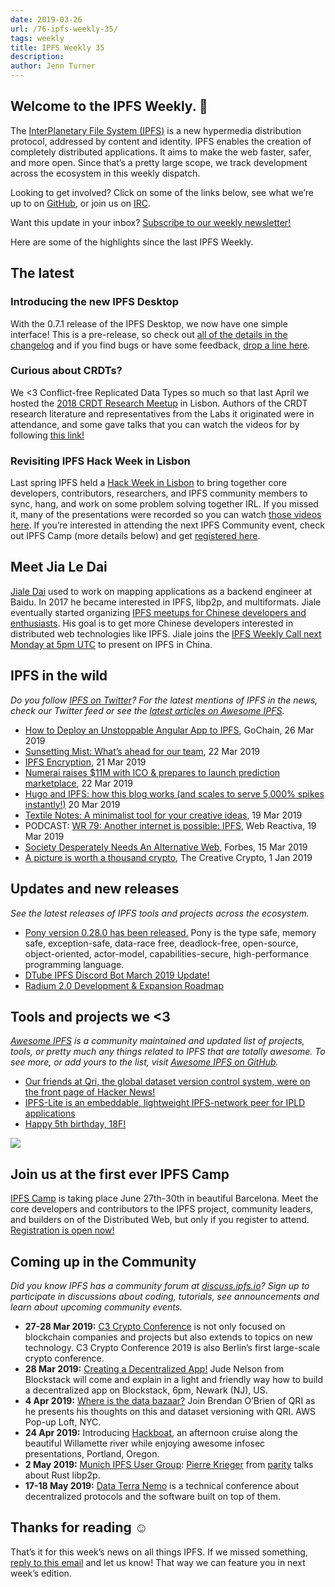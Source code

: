 ```yaml
---
date: 2019-03-26
url: /76-ipfs-weekly-35/
tags: weekly
title: IPFS Weekly 35
description:
author: Jenn Turner
---
```


## Welcome to the IPFS Weekly. 👋

The [InterPlanetary File System (IPFS)](https://ipfs.io/) is a new hypermedia distribution protocol, addressed by content and identity. IPFS enables the creation of completely distributed applications. It aims to make the web faster, safer, and more open. Since that’s a pretty large scope, we track development across the ecosystem in this weekly dispatch.

Looking to get involved? Click on some of the links below, see what we’re up to on [GitHub](https://github.com/ipfs), or join us on [IRC](https://riot.im/app/#/room/#ipfs:matrix.org).

Want this update in your inbox? [Subscribe to our weekly newsletter!](http://eepurl.com/gL2Pi5)

Here are some of the highlights since the last IPFS Weekly.

## The latest

### Introducing the new IPFS Desktop

With the 0.7.1 release of the IPFS Desktop, we now have one simple interface! This is a pre-release, so check out [all of the details in the changelog](https://github.com/ipfs-shipyard/ipfs-desktop/releases/tag/v0.7.1) and if you find bugs or have some feedback, [drop a line here](https://github.com/ipfs-shipyard/ipfs-desktop/issues/new).

### Curious about CRDTs?

We <3 Conflict-free Replicated Data Types so much so that last April we hosted the [2018 CRDT Research Meetup](https://blog.ipfs.io/67-crdt-research-meetup/) in Lisbon. Authors of the CRDT research literature and representatives from the Labs it originated were in attendance, and some gave talks that you can watch the videos for by following [this link!](https://blog.ipfs.io/67-crdt-research-meetup/)

### Revisiting IPFS Hack Week in Lisbon

Last spring IPFS held a [Hack Week in Lisbon](https://blog.ipfs.io/74-lisbon-hack-week/) to bring together core developers, contributors, researchers, and IPFS community members to sync, hang, and work on some problem solving together IRL. If you missed it, many of the presentations were recorded so you can watch [those videos here](https://blog.ipfs.io/74-lisbon-hack-week/). If you’re interested in attending the next IPFS Community event, check out IPFS Camp (more details below) and get [registered here](https://camp.ipfs.io/).

## Meet Jia Le Dai

[Jiale Dai](https://twitter.com/daijiale6239) used to work on mapping applications as a backend engineer at Baidu. In 2017 he became interested in IPFS, libp2p, and multiformats. Jiale eventually started organizing [IPFS meetups for Chinese developers and enthusiasts](https://mp.weixin.qq.com/s/NrvZo5_hLD_CIXpZFPARbg). His goal is to get more Chinese developers interested in distributed web technologies like IPFS. Jiale joins the [IPFS Weekly Call next Monday at 5pm UTC](https://github.com/ipfs/team-mgmt#-ipfs-weekly-call--formerly-known-as-ipfs-all-hands-call) to present on IPFS in China.

## IPFS in the wild

_Do you follow [IPFS on Twitter](https://twitter.com/IPFSbot)? For the latest mentions of IPFS in the news, check our Twitter feed or see the [latest articles on Awesome IPFS](https://awesome.ipfs.io/categories/articles/)._

- [How to Deploy an Unstoppable Angular App to IPFS](https://medium.com/gochain/how-to-deploy-an-unstoppable-angular-app-to-ipfs-c2dabb52e517), GoChain, 26 Mar 2019
- [Sunsetting Mist: What’s ahead for our team](https://medium.com/@avsa/sunsetting-mist-da21c8e943d2), 22 Mar 2019
- [IPFS Encryption](https://medium.com/@theotherfruit/ipfs-encryption-492b004659d1), 21 Mar 2019
- [Numerai raises \$11M with ICO & prepares to launch prediction marketplace](https://ayo.news/2019/03/22/numerai-raises-11m-with-ico-prepares-to-launch-prediction-marketplace/), 22 Mar 2019
- [Hugo and IPFS: how this blog works (and scales to serve 5,000% spikes instantly!)](https://withblue.ink/2019/03/20/hugo-and-ipfs-how-this-blog-works-and-scales.html) 20 Mar 2019
- [Textile Notes: A minimalist tool for your creative ideas](https://medium.com/textileio/textile-notes-a-minimalist-tool-for-your-creative-ideas-68b9357d5cd0), 19 Mar 2019
- PODCAST: [WR 79: Another internet is possible: IPFS](https://www.danielprimo.io/blog/otra-internet-es-posible-ipfs), Web Reactiva, 19 Mar 2019
- [Society Desperately Needs An Alternative Web](https://www.forbes.com/sites/cognitiveworld/2019/03/15/society-desperately-needs-an-alternative-web/#155cd17424e3), Forbes, 15 Mar 2019
- [A picture is worth a thousand crypto](https://thecreativecrypto.com/creating-a-creative-economy-interview-with-the-founders-of-crea/), The Creative Crypto, 1 Jan 2019

## Updates and new releases

_See the latest releases of IPFS tools and projects across the ecosystem._

- [Pony version 0.28.0 has been released.](https://www.ponylang.io/blog/2019/03/0.28.0-released/) Pony is the type safe, memory safe, exception-safe, data-race free, deadlock-free, open-source, object-oriented, actor-model, capabilities-secure, high-performance programming language.
- [DTube IPFS Discord Bot March 2019 Update!](https://steemit.com/ipfs/@techcoderx/dtube-ipfs-discord-bot-march-2019-update-improved-file-pinning-node-stats-usage-data-command-and-more)
- [Radium 2.0 Development & Expansion Roadmap](https://blog.radiumcore.org/radium-2-0-development-expansion-roadmap-updated-march-2019-382041249cf7)

## Tools and projects we <3

_[Awesome IPFS](https://awesome.ipfs.io/) is a community maintained and updated list of projects, tools, or pretty much any things related to IPFS that are totally awesome. To see more, or add yours to the list, visit [Awesome IPFS on GitHub](https://github.com/ipfs/awesome-ipfs)._

- [Our friends at Qri, the global dataset version control system, were on the front page of Hacker News!](https://news.ycombinator.com/item?id=19470064)
- [IPFS-Lite is an embeddable, lightweight IPFS-network peer for IPLD applications](https://github.com/hsanjuan/ipfs-lite)
- [Happy 5th birthday, 18F!](https://18f.gsa.gov/2019/03/19/18F-5-Anniversary-achieve/)

![](https://ipfs.io/ipfs/Qmd11gtyigpCjo4MfzXuj9MKuMF3Dj1EZEvbNRZeQE1jd4)

## Join us at the first ever IPFS Camp

[IPFS Camp](https://blog.ipfs.io/72-ann-ipfs-camp/) is taking place June 27th-30th in beautiful Barcelona. Meet the core developers and contributors to the IPFS project, community leaders, and builders on of the Distributed Web, but only if you register to attend. [Registration is open now!](https://camp.ipfs.io/)

## Coming up in the Community

_Did you know IPFS has a community forum at [discuss.ipfs.io](https://discuss.ipfs.io/)? Sign up to participate in discussions about coding, tutorials, see announcements and learn about upcoming community events._

- **27-28 Mar 2019:** [C3 Crypto Conference](https://crypto-conference.com/) is not only focused on blockchain companies and projects but also extends to topics on new technology. C3 Crypto Conference 2019 is also Berlin’s first large-scale crypto conference.
- **28 Mar 2019:** [Creating a Decentralized App!](https://www.meetup.com/Blockstack-Newark-the-New-Internet-for-Decentralized-Apps/events/257563100/?_xtd=gqFyqTE4NzU3MjE5NKFwo3dlYg&from=ref) Jude Nelson from Blockstack will come and explain in a light and friendly way how to build a decentralized app on Blockstack, 6pm, Newark (NJ), US.
- **4 Apr 2019:** [Where is the data bazaar?](https://www.meetup.com/Deep-Learning-NYC/events/zztcfqyzgbgb/) Join Brendan O’Brien of QRI as he presents his thoughts on this and dataset versioning with QRI. AWS Pop-up Loft, NYC.
- **24 Apr 2019:** Introducing [Hackboat](https://hackboat.org/), an afternoon cruise along the beautiful Willamette river while enjoying awesome infosec presentations, Portland, Oregon.
- **2 May 2019:** [Munich IPFS User Group](https://www.meetup.com/de-DE/Munich-IPFS-User-Group/events/259762490/): [Pierre Krieger](https://twitter.com/tomaka17) from [parity](https://www.parity.io/) talks about Rust libp2p.
- **17-18 May 2019:** [Data Terra Nemo](https://dtn.is/) is a technical conference about decentralized protocols and the software built on top of them.

## Thanks for reading ☺️

That’s it for this week’s news on all things IPFS. If we missed something, [reply to this email](mailto:newsletter@ipfs.io) and let us know! That way we can feature you in next week’s edition.
